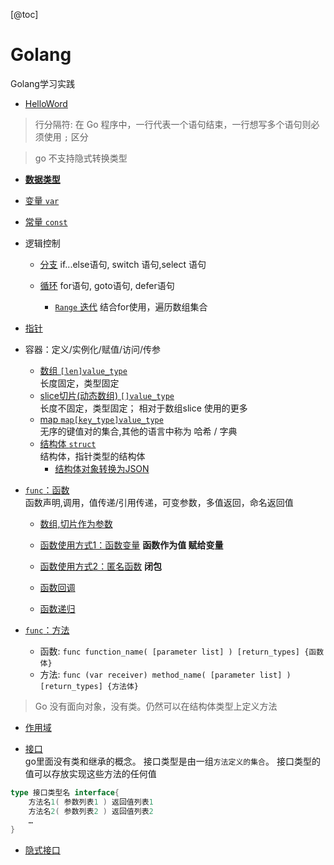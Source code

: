 [@toc]

# Golang
 Golang学习实践



- [HelloWord](./hello.go)

>行分隔符:
在 Go 程序中，一行代表一个语句结束，一行想写多个语句则必须使用 `;` 区分

>go 不支持隐式转换类型

- [**数据类型**](./1data_type.go)

- [变量 `var`](./2variable.go)

- [常量 `const`](./3constant.go)

- 逻辑控制
    - [分支](./5条件控制.go)
    if...else语句, switch 语句,select 语句
    
    - [循环](./6循环.go)
    for语句, goto语句, defer语句
        - [`Range` 迭代](./13Range.go)
        结合for使用，遍历数组集合

- [指针](./4指针.go)

- 容器：定义/实例化/赋值/访问/传参
    - [数组 `[len]value_type`](./9.1Array.go)\
        长度固定，类型固定
    - [slice切片(动态数组) `[]value_type`](./9.2Slice.go)\
        长度不固定，类型固定；
        相对于数组slice 使用的更多
    - [map `map[key_type]value_type`](./12map.go)\
        无序的键值对的集合,其他的语言中称为 哈希 / 字典
    - [结构体 `struct`](./11.1struct.go)\
        结构体，指针类型的结构体    
        - [结构体对象转换为JSON](./11.2struct.go)
            
- [`func`：函数](./7.0函数.go)\
函数声明,调用，值传递/引用传递，可变参数，多值返回，命名返回值
    - [数组,切片作为参数](./10arrayToFunc.go)

    - [函数使用方式1：函数变量](./7.1函数.go)
    **函数作为值 赋给变量**
    - [函数使用方式2：匿名函数](./7.2函数.go)
    **闭包**
    - [函数回调](./7.4回调.go)
    - [函数递归](./7.5递归.go)
- [`func`：方法](./7.3函数.go)
    - 函数: `func function_name( [parameter list] ) [return_types] {函数体}`
    - 方法: `func (var receiver) method_name( [parameter list] ) [return_types] {方法体}`

>Go 没有面向对象，没有类。仍然可以在结构体类型上定义方法

- [作用域](./8作用域.go)

- [接口](./14.1接口.go)\
go里面没有类和继承的概念。
接口类型是由一组`方法定义的集合`。
接口类型的值可以存放实现这些方法的任何值
```go
type 接口类型名 interface{
    方法名1( 参数列表1 ) 返回值列表1
    方法名2( 参数列表2 ) 返回值列表2
    …
}
```
- [隐式接口](./14.2隐式接口.go)

